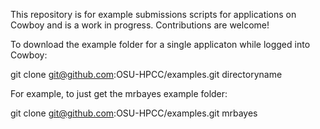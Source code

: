 This repository is for example submissions scripts for applications on Cowboy
and is a work in progress.  Contributions are welcome!

To download the example folder for a single applicaton while logged into Cowboy:

 git clone git@github.com:OSU-HPCC/examples.git directoryname

For example, to just get the mrbayes example folder:

 git clone git@github.com:OSU-HPCC/examples.git mrbayes



